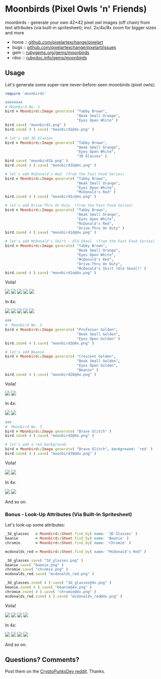 # Moonbirds (Pixel Owls 'n' Friends)

moonbirds - generate your own 42×42 pixel owl images (off chain) from text attributes (via built-in spritesheet); incl. 2x/4x/8x zoom for bigger sizes and more



* home  :: [github.com/pixelartexchange/pixelart](https://github.com/pixelartexchange/pixelart)
* bugs  :: [github.com/pixelartexchange/pixelart/issues](https://github.com/pixelartexchange/pixelart/issues)
* gem   :: [rubygems.org/gems/moonbirds](https://rubygems.org/gems/moonbirds)
* rdoc  :: [rubydoc.info/gems/moonbirds](http://rubydoc.info/gems/moonbirds)




##  Usage

Let's generate some super-rare never-before-seen
moonbirds (pixel owls):

```ruby
require 'moonbirds'

########
# Moonbird No. 1
bird = Moonbird::Image.generate( "Tabby Brown",
                                 "Beak Small Orange",
                                 "Eyes Open White" )
bird.save( "moonbird1.png" )
bird.zoom( 4 ).save( "moonbird1@4x.png" )

# let's add 3D Glasses
bird = Moonbird::Image.generate( "Tabby Brown",
                                 "Beak Small Orange",
                                 "Eyes Open White",
                                 "3D Glasses" )
bird.save( "moonbird1b.png" )
bird.zoom( 4 ).save( "moonbird1b@4x.png" )

# let's add McDonald's Red  (from the Fast Food Series)
bird = Moonbird::Image.generate( "Tabby Brown",
                                 "Beak Small Orange",
                                 "Eyes Open White",
                                 "McDonald's Red" )
bird.zoom( 4 ).save( "moonbird1c@4x.png" )

# let's add Drive-Thru On Duty  (from the Fast Food Series)
bird = Moonbird::Image.generate( "Tabby Brown",
                                 "Beak Small Orange",
                                 "Eyes Open White",
                                 "McDonald's Red",
                                 "Drive-Thru On Duty" )
bird.zoom( 4 ).save( "moonbird1d@4x.png" )

# let's add McDonald's Shirt - Old Skool  (from the Fast Food Series)
bird = Moonbird::Image.generate( "Tabby Brown",
                                 "Beak Small Orange",
                                 "Eyes Open White",
                                 "McDonald's Red",
                                 "Drive-Thru On Duty",
                                 "McDonald's Shirt (Old Skool)" )
bird.zoom( 4 ).save( "moonbird1e@4x.png" )
```

Voila!

![](https://github.com/pixelartexchange/pixelart/raw/master/moonbirds/i/moonbird1.png)
![](https://github.com/pixelartexchange/pixelart/raw/master/moonbirdsi/moonbird1b.png)
![](https://github.com/pixelartexchange/pixelart/raw/master/moonbirdsi/moonbird1c.png)
![](https://github.com/pixelartexchange/pixelart/raw/master/moonbirdsi/moonbird1d.png)
![](https://github.com/pixelartexchange/pixelart/raw/master/moonbirdsi/moonbird1e.png)

In 4x:

![](https://github.com/pixelartexchange/pixelart/raw/master/moonbirdsi/moonbird1@4x.png)
![](https://github.com/pixelartexchange/pixelart/raw/master/moonbirdsi/moonbird1b@4x.png)
![](https://github.com/pixelartexchange/pixelart/raw/master/moonbirdsi/moonbird1c@4x.png)
![](https://github.com/pixelartexchange/pixelart/raw/master/moonbirdsi/moonbird1d@4x.png)
![](https://github.com/pixelartexchange/pixelart/raw/master/moonbirdsi/moonbird1e@4x.png)



```ruby
###
#  Moonbird No. 2
bird = Moonbird::Image.generate( "Professor Golden",
                                 "Beak Small Golden",
                                 "Eyes Open Golden" )
bird.zoom( 4 ).save( "moonbird2@4x.png" )

# let's add Beanie
bird = Moonbird::Image.generate( "Crescent Golden",
                                 "Beak Small Golden",
                                 "Eyes Open Golden",
                                 "Beanie" )
bird.zoom( 4 ).save( "moonbird2b@4x.png" )
```

Voila!

![](https://github.com/pixelartexchange/pixelart/raw/master/moonbirdsi/moonbird2.png)
![](https://github.com/pixelartexchange/pixelart/raw/master/moonbirdsi/moonbird2b.png)

In 4x:

![](https://github.com/pixelartexchange/pixelart/raw/master/moonbirdsi/moonbird2@4x.png)
![](https://github.com/pixelartexchange/pixelart/raw/master/moonbirdsi/moonbird2b@4x.png)



```ruby
###
#  Moonbird No. 3
bird = Moonbird::Image.generate( "Brave Glitch" )
bird.zoom( 4 ).save( "moonbird3@4x.png" )

# let's add a red background
bird = Moonbird::Image.generate( "Brave Glitch", background: 'red' )
bird.zoom( 4 ).save( "moonbird3b@4x.png" )

```

Voila!

![](https://github.com/pixelartexchange/pixelart/raw/master/moonbirdsi/moonbird3.png)
![](https://github.com/pixelartexchange/pixelart/raw/master/moonbirdsi/moonbird3b.png)

In 4x:

![](https://github.com/pixelartexchange/pixelart/raw/master/moonbirdsi/moonbird3@4x.png)
![](https://github.com/pixelartexchange/pixelart/raw/master/moonbirdsi/moonbird3b@4x.png)


And so on.

### Bonus - Look-Up Attributes (Via Built-In  Spritesheet)


Let's look-up some attributes:

```ruby
_3d_glasses   = Moonbird::Sheet.find_by( name: '3D Glasses' )
beanie        = Moonbird::Sheet.find_by( name: 'Beanie' )
chromie       = Moonbird::Sheet.find_by( name: 'Chromie' )

mcdonalds_red = Moonbird::Sheet.find_by( name: "McDonald's Red" )

_3d_glasses.save( "3d_glasses.png" )
beanie.save( "beanie.png" )
chromie.save( "chromie.png" )
mcdonalds_red.save( "mcdonalds_red.png" )

_3d_glasses.zoom( 4 ).save( "3d_glasses@4x.png" )
beanie.zoom( 4 ).save( "beanie@4x.png" )
chromie.zoom( 4 ).save( "chromie@4x.png" )
mcdonalds_red.zoom( 4 ).save( "mcdonalds_red@4x.png" )
```

Voila!

![](https://github.com/pixelartexchange/pixelart/raw/master/moonbirdsi/3d_glasses.png)
![](https://github.com/pixelartexchange/pixelart/raw/master/moonbirdsi/beanie.png)
![](https://github.com/pixelartexchange/pixelart/raw/master/moonbirdsi/chromie.png)
![](https://github.com/pixelartexchange/pixelart/raw/master/moonbirdsi/mcdonalds_red.png)

In 4x:

![](https://github.com/pixelartexchange/pixelart/raw/master/moonbirdsi/3d_glasses@4x.png)
![](https://github.com/pixelartexchange/pixelart/raw/master/moonbirdsi/beanie@4x.png)
![](https://github.com/pixelartexchange/pixelart/raw/master/moonbirdsi/chromie@4x.png)
![](https://github.com/pixelartexchange/pixelart/raw/master/moonbirdsi/mcdonalds_red@4x.png)

And so on.




## Questions? Comments?

Post them on the [CryptoPunksDev reddit](https://old.reddit.com/r/CryptoPunksDev). Thanks.
